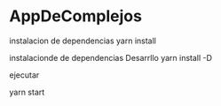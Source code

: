 # AppDeComplejos

instalacion de dependencias
yarn install 

instalacionde de dependencias Desarrllo
yarn install -D

ejecutar

yarn start
